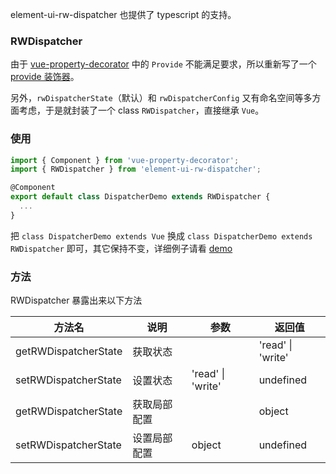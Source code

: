 element-ui-rw-dispatcher 也提供了 typescript 的支持。

### RWDispatcher

由于 [vue-property-decorator](https://github.com/kaorun343/vue-property-decorator) 中的 `Provide` 不能满足要求，所以重新写了一个 [provide 装饰器](https://github.com/tedtse/element-ui-rw-dispatcher/blob/master/rw-dispatcher.js#L6-L35)。

另外，`rwDispatcherState`（默认）和 `rwDispatcherConfig` 又有命名空间等多方面考虑，于是就封装了一个 class `RWDispatcher`，直接继承 `Vue`。

### 使用

```js
import { Component } from 'vue-property-decorator';
import { RWDispatcher } from 'element-ui-rw-dispatcher';

@Component
export default class DispatcherDemo extends RWDispatcher {
  ...
}
```

把 `class DispatcherDemo extends Vue` 换成 `class DispatcherDemo extends RWDispatcher` 即可，其它保持不变，详细例子请看 [demo](https://github.com/tedtse/element-ui-rw-dispatcher-example/tree/master/ts)

### 方法

RWDispatcher 暴露出来以下方法

| 方法名 | 说明 | 参数 | 返回值 |
| ---- | -------- | ---- | ---- |
| getRWDispatcherState | 获取状态 | | 'read' \| 'write' |
| setRWDispatcherState | 设置状态 | 'read' \| 'write' | undefined |
| getRWDispatcherState | 获取局部配置 | | object |
| setRWDispatcherState | 设置局部配置 | object | undefined |